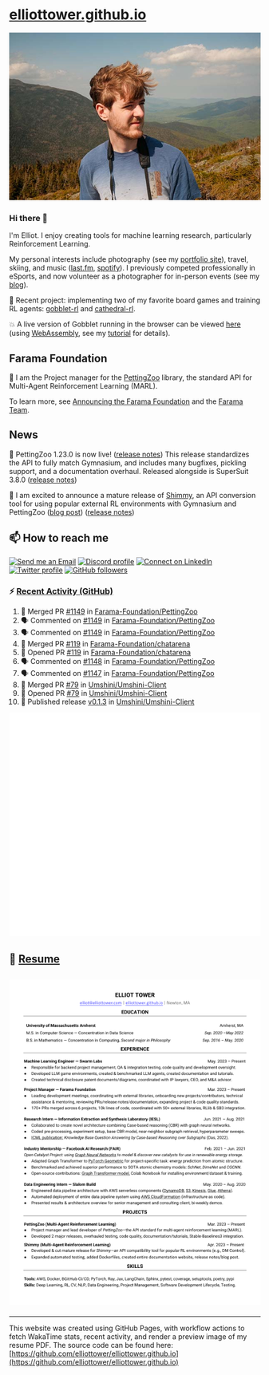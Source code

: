 # [elliottower.github.io](https://github.com/elliottower/elliottower.github.io)

[![A wild Elliot on Mt Washington](https://raw.githubusercontent.com/elliottower/elliottower.github.io/main/src/jpg/DSCF7539-600px.jpg?raw=true)](https://raw.githubusercontent.com/elliottower/elliottower.github.io/main/src/jpg/DSCF7539.jpg?raw=true)

### Hi there 👋

I'm Elliot. I enjoy creating tools for machine learning research, particularly Reinforcement Learning.

My personal interests include photography (see my [portfolio site](https://www.elliottower.com/)), travel, skiing, and music ([last.fm](https://www.last.fm/user/ajsdlfkwer), [spotify](https://open.spotify.com/user/12132818380)). I previously competed professionally in eSports, and now volunteer as a photographer for in-person events (see my [blog](https://www.elliottower.com/stories/?category=events)).

🤖 Recent project: implementing two of my favorite board games and training RL agents: [gobblet-rl](https://github.com/elliottower/gobblet-rl) and [cathedral-rl](https://github.com/elliottower/cathedral-rl). 

💥 A live version of Gobblet running in the browser can be viewed [here](https://elliottower.github.io/gobblet-rl/) (using [WebAssembly](https://webassembly.org/), see my [tutorial](https://github.com/elliottower/gobblet-rl/blob/main/tutorials/WebAssembly/web_assembly.md) for details).

## Farama Foundation

🚀 I am the Project manager for the [PettingZoo](https://github.com/Farama-Foundation/PettingZoo) library, the standard API for Multi-Agent Reinforcement Learning (MARL). 

To learn more, see [Announcing the Farama Foundation](https://farama.org/Announcing-The-Farama-Foundation) and the [Farama Team](https://farama.org/team).

## News

🎉 PettingZoo 1.23.0 is now live! ([release notes](https://github.com/Farama-Foundation/PettingZoo/releases/tag/1.23.0)) This release standardizes the API to fully match Gymnasium, and includes many bugfixes, pickling support, and a documentation overhaul. Released alongside is SuperSuit 3.8.0 ([release notes](https://github.com/Farama-Foundation/SuperSuit/releases/tag/3.8.0)) 

<!-- ![GitHub Release Date](https://img.shields.io/github/release-date/Farama-Foundation/PettingZoo) -->

🎉 I am excited to announce a mature release of [Shimmy](https://github.com/Farama-Foundation/Shimmy), an API conversion tool for using popular external RL environments with Gymnasium and PettingZoo ([blog post](https://farama.org/Announcing-Shimmy)) ([release notes](https://github.com/Farama-Foundation/Shimmy/releases/tag/v1.0.0)) 

## 📫 How to reach me

 [![Send me an Email](https://img.shields.io/badge/email-elliot%40elliottower.com-blue)](mailto:elliot@elliottower.com)
 [![Discord profile](https://img.shields.io/badge/Discord-7289DA?style=flat&logo=discord&logoColor=white)](https://discord.com/users/83091537923145728)
 [![Connect on LinkedIn](https://img.shields.io/badge/--linkedin?label=LinkedIn&logo=LinkedIn&style=social)](https://www.linkedin.com/in/elliot-tower)
 [![Twitter profile](https://img.shields.io/twitter/follow/elliottower?style=social)](https://twitter.com/ElliotTower/)
 [![GitHub followers](https://img.shields.io/github/followers/elliottower?style=social)](https://github.com/elliottower/)

### ⚡ [Recent Activity (GitHub)](https://github.com/elliottower)

<!--START_SECTION:activity-->
1. 🎉 Merged PR [#1149](https://github.com/Farama-Foundation/PettingZoo/pull/1149) in [Farama-Foundation/PettingZoo](https://github.com/Farama-Foundation/PettingZoo)
2. 🗣 Commented on [#1149](https://github.com/Farama-Foundation/PettingZoo/pull/1149#issuecomment-1868337269) in [Farama-Foundation/PettingZoo](https://github.com/Farama-Foundation/PettingZoo)
3. 🗣 Commented on [#1149](https://github.com/Farama-Foundation/PettingZoo/pull/1149#issuecomment-1868005135) in [Farama-Foundation/PettingZoo](https://github.com/Farama-Foundation/PettingZoo)
4. 🎉 Merged PR [#119](https://github.com/Farama-Foundation/chatarena/pull/119) in [Farama-Foundation/chatarena](https://github.com/Farama-Foundation/chatarena)
5. 💪 Opened PR [#119](https://github.com/Farama-Foundation/chatarena/pull/119) in [Farama-Foundation/chatarena](https://github.com/Farama-Foundation/chatarena)
6. 🗣 Commented on [#1148](https://github.com/Farama-Foundation/PettingZoo/pull/1148#issuecomment-1866740135) in [Farama-Foundation/PettingZoo](https://github.com/Farama-Foundation/PettingZoo)
7. 🗣 Commented on [#1147](https://github.com/Farama-Foundation/PettingZoo/issues/1147#issuecomment-1866408508) in [Farama-Foundation/PettingZoo](https://github.com/Farama-Foundation/PettingZoo)
8. 🎉 Merged PR [#79](https://github.com/Umshini/Umshini-Client/pull/79) in [Umshini/Umshini-Client](https://github.com/Umshini/Umshini-Client)
9. 💪 Opened PR [#79](https://github.com/Umshini/Umshini-Client/pull/79) in [Umshini/Umshini-Client](https://github.com/Umshini/Umshini-Client)
10. 🚀 Published release [v0.1.3](https://github.com/Umshini/Umshini-Client/releases/tag/v0.1.3) in [Umshini/Umshini-Client](https://github.com/Umshini/Umshini-Client)
<!--END_SECTION:activity-->


<picture>
  <a href="https://metrics.lecoq.io/insights?user=elliottower">
   <img src="/github-metrics.svg" alt="Metrics">
  </a>
</picture>

## 📄 [Resume](https://elliottower.github.io/src/pdf/resume.pdf)

<!-- PDF-TO-MARKDOWN:START -->
![Page 1](src/png/page1.png "Page 1")
---
<!-- PDF-TO-MARKDOWN:END -->

----

This website was created using GitHub Pages, with workflow actions to fetch WakaTime stats, recent activity, and render a preview image of my resume PDF. The source code can be found here: [https://github.com/elliottower/elliottower.github.io](https://github.com/elliottower/elliottower.github.io)
